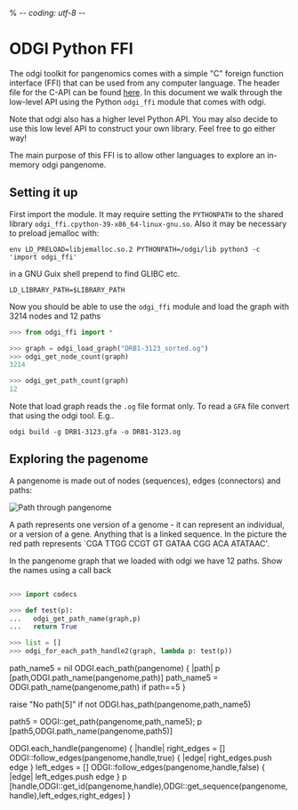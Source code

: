 % -*- coding: utf-8 -*-

# ODGI Python FFI

The odgi toolkit for pangenomics comes with a simple "C" foreign function interface (FFI) that can be used from any computer language.
The header file for the C-API can be found [here](https://github.com/pjotrp/odgi/blob/master/src/odgi-api.h).
In this document we walk through the low-level API using the Python `odgi_ffi` module that comes with odgi.

Note that odgi also has a higher level Python API. You may also decide to use this low level API to construct your own library.
Feel free to go either way!

The main purpose of this FFI is to allow other languages to explore an in-memory odgi pangenome.

## Setting it up

First import the module. It may require setting the `PYTHONPATH` to the shared library `odgi_ffi.cpython-39-x86_64-linux-gnu.so`. Also it may be necessary to preload jemalloc with:

    env LD_PRELOAD=libjemalloc.so.2 PYTHONPATH=/odgi/lib python3 -c 'import odgi_ffi'

in a GNU Guix shell prepend to find GLIBC etc.

    LD_LIBRARY_PATH=$LIBRARY_PATH

Now you should be able to use the `odgi_ffi` module and load the graph with 3214 nodes and 12 paths

```python
>>> from odgi_ffi import *

>>> graph = odgi_load_graph("DRB1-3123_sorted.og")
>>> odgi_get_node_count(graph)
3214

>>> odgi_get_path_count(graph)
12

```

Note that load graph reads the `.og` file format only. To read a `GFA` file convert that using the odgi tool. E.g..

    odgi build -g DRB1-3123.gfa -o DRB1-3123.og

## Exploring the pagenome

A pangenome is made out of nodes (sequences), edges (connectors) and paths:

![Path through pangenome](../../docs/img/exampleGraphPath.png "Pangenome path")

A path represents one version of a genome - it can represent an individual, or a version of a gene. Anything that is a linked sequence. In the picture the red path represents `CGA TTGG CCGT GT GATAA CGG ACA ATATAAC'.

In the pangenome graph that we loaded with odgi we have 12 paths.
Show the names using a call back


```python

>>> import codecs

>>> def test(p):
...   odgi_get_path_name(graph,p)
...   return True

>>> list = []
>>> odgi_for_each_path_handle2(graph, lambda p: test(p))

```


path_name5 = nil
ODGI.each_path(pangenome) { |path|
  p [path,ODGI.path_name(pangenome,path)]
  path_name5 = ODGI.path_name(pangenome,path) if path==5
}

raise "No path[5]" if not ODGI.has_path(pangenome,path_name5)

path5 = ODGI::get_path(pangenome,path_name5);
p [path5,ODGI.path_name(pangenome,path5)]

ODGI.each_handle(pangenome) { |handle|
  right_edges = []
  ODGI::follow_edges(pangenome,handle,true) { |edge|
    right_edges.push edge
  }
  left_edges = []
  ODGI::follow_edges(pangenome,handle,false) { |edge|
    left_edges.push edge
  }
  p [handle,ODGI::get_id(pangenome,handle),ODGI::get_sequence(pangenome,handle),left_edges,right_edges]
}
